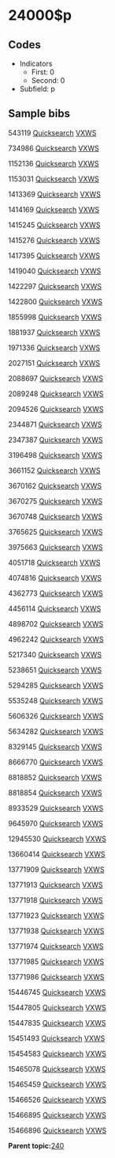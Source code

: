 # 24000$p

## Codes

-   Indicators
    -   First: 0
    -   Second: 0
-   Subfield: p

## Sample bibs

543119 [Quicksearch](https://search.library.yale.edu/catalog/543119) [VXWS](http://prodorbis.library.yale.edu:7014/vxws/GetHoldingsService?bibId=543119)

734986 [Quicksearch](https://search.library.yale.edu/catalog/734986) [VXWS](http://prodorbis.library.yale.edu:7014/vxws/GetHoldingsService?bibId=734986)

1152136 [Quicksearch](https://search.library.yale.edu/catalog/1152136) [VXWS](http://prodorbis.library.yale.edu:7014/vxws/GetHoldingsService?bibId=1152136)

1153031 [Quicksearch](https://search.library.yale.edu/catalog/1153031) [VXWS](http://prodorbis.library.yale.edu:7014/vxws/GetHoldingsService?bibId=1153031)

1413369 [Quicksearch](https://search.library.yale.edu/catalog/1413369) [VXWS](http://prodorbis.library.yale.edu:7014/vxws/GetHoldingsService?bibId=1413369)

1414169 [Quicksearch](https://search.library.yale.edu/catalog/1414169) [VXWS](http://prodorbis.library.yale.edu:7014/vxws/GetHoldingsService?bibId=1414169)

1415245 [Quicksearch](https://search.library.yale.edu/catalog/1415245) [VXWS](http://prodorbis.library.yale.edu:7014/vxws/GetHoldingsService?bibId=1415245)

1415276 [Quicksearch](https://search.library.yale.edu/catalog/1415276) [VXWS](http://prodorbis.library.yale.edu:7014/vxws/GetHoldingsService?bibId=1415276)

1417395 [Quicksearch](https://search.library.yale.edu/catalog/1417395) [VXWS](http://prodorbis.library.yale.edu:7014/vxws/GetHoldingsService?bibId=1417395)

1419040 [Quicksearch](https://search.library.yale.edu/catalog/1419040) [VXWS](http://prodorbis.library.yale.edu:7014/vxws/GetHoldingsService?bibId=1419040)

1422297 [Quicksearch](https://search.library.yale.edu/catalog/1422297) [VXWS](http://prodorbis.library.yale.edu:7014/vxws/GetHoldingsService?bibId=1422297)

1422800 [Quicksearch](https://search.library.yale.edu/catalog/1422800) [VXWS](http://prodorbis.library.yale.edu:7014/vxws/GetHoldingsService?bibId=1422800)

1855998 [Quicksearch](https://search.library.yale.edu/catalog/1855998) [VXWS](http://prodorbis.library.yale.edu:7014/vxws/GetHoldingsService?bibId=1855998)

1881937 [Quicksearch](https://search.library.yale.edu/catalog/1881937) [VXWS](http://prodorbis.library.yale.edu:7014/vxws/GetHoldingsService?bibId=1881937)

1971336 [Quicksearch](https://search.library.yale.edu/catalog/1971336) [VXWS](http://prodorbis.library.yale.edu:7014/vxws/GetHoldingsService?bibId=1971336)

2027151 [Quicksearch](https://search.library.yale.edu/catalog/2027151) [VXWS](http://prodorbis.library.yale.edu:7014/vxws/GetHoldingsService?bibId=2027151)

2088697 [Quicksearch](https://search.library.yale.edu/catalog/2088697) [VXWS](http://prodorbis.library.yale.edu:7014/vxws/GetHoldingsService?bibId=2088697)

2089248 [Quicksearch](https://search.library.yale.edu/catalog/2089248) [VXWS](http://prodorbis.library.yale.edu:7014/vxws/GetHoldingsService?bibId=2089248)

2094526 [Quicksearch](https://search.library.yale.edu/catalog/2094526) [VXWS](http://prodorbis.library.yale.edu:7014/vxws/GetHoldingsService?bibId=2094526)

2344871 [Quicksearch](https://search.library.yale.edu/catalog/2344871) [VXWS](http://prodorbis.library.yale.edu:7014/vxws/GetHoldingsService?bibId=2344871)

2347387 [Quicksearch](https://search.library.yale.edu/catalog/2347387) [VXWS](http://prodorbis.library.yale.edu:7014/vxws/GetHoldingsService?bibId=2347387)

3196498 [Quicksearch](https://search.library.yale.edu/catalog/3196498) [VXWS](http://prodorbis.library.yale.edu:7014/vxws/GetHoldingsService?bibId=3196498)

3661152 [Quicksearch](https://search.library.yale.edu/catalog/3661152) [VXWS](http://prodorbis.library.yale.edu:7014/vxws/GetHoldingsService?bibId=3661152)

3670162 [Quicksearch](https://search.library.yale.edu/catalog/3670162) [VXWS](http://prodorbis.library.yale.edu:7014/vxws/GetHoldingsService?bibId=3670162)

3670275 [Quicksearch](https://search.library.yale.edu/catalog/3670275) [VXWS](http://prodorbis.library.yale.edu:7014/vxws/GetHoldingsService?bibId=3670275)

3670748 [Quicksearch](https://search.library.yale.edu/catalog/3670748) [VXWS](http://prodorbis.library.yale.edu:7014/vxws/GetHoldingsService?bibId=3670748)

3765625 [Quicksearch](https://search.library.yale.edu/catalog/3765625) [VXWS](http://prodorbis.library.yale.edu:7014/vxws/GetHoldingsService?bibId=3765625)

3975663 [Quicksearch](https://search.library.yale.edu/catalog/3975663) [VXWS](http://prodorbis.library.yale.edu:7014/vxws/GetHoldingsService?bibId=3975663)

4051718 [Quicksearch](https://search.library.yale.edu/catalog/4051718) [VXWS](http://prodorbis.library.yale.edu:7014/vxws/GetHoldingsService?bibId=4051718)

4074816 [Quicksearch](https://search.library.yale.edu/catalog/4074816) [VXWS](http://prodorbis.library.yale.edu:7014/vxws/GetHoldingsService?bibId=4074816)

4362773 [Quicksearch](https://search.library.yale.edu/catalog/4362773) [VXWS](http://prodorbis.library.yale.edu:7014/vxws/GetHoldingsService?bibId=4362773)

4456114 [Quicksearch](https://search.library.yale.edu/catalog/4456114) [VXWS](http://prodorbis.library.yale.edu:7014/vxws/GetHoldingsService?bibId=4456114)

4898702 [Quicksearch](https://search.library.yale.edu/catalog/4898702) [VXWS](http://prodorbis.library.yale.edu:7014/vxws/GetHoldingsService?bibId=4898702)

4962242 [Quicksearch](https://search.library.yale.edu/catalog/4962242) [VXWS](http://prodorbis.library.yale.edu:7014/vxws/GetHoldingsService?bibId=4962242)

5217340 [Quicksearch](https://search.library.yale.edu/catalog/5217340) [VXWS](http://prodorbis.library.yale.edu:7014/vxws/GetHoldingsService?bibId=5217340)

5238651 [Quicksearch](https://search.library.yale.edu/catalog/5238651) [VXWS](http://prodorbis.library.yale.edu:7014/vxws/GetHoldingsService?bibId=5238651)

5294285 [Quicksearch](https://search.library.yale.edu/catalog/5294285) [VXWS](http://prodorbis.library.yale.edu:7014/vxws/GetHoldingsService?bibId=5294285)

5535248 [Quicksearch](https://search.library.yale.edu/catalog/5535248) [VXWS](http://prodorbis.library.yale.edu:7014/vxws/GetHoldingsService?bibId=5535248)

5606326 [Quicksearch](https://search.library.yale.edu/catalog/5606326) [VXWS](http://prodorbis.library.yale.edu:7014/vxws/GetHoldingsService?bibId=5606326)

5634282 [Quicksearch](https://search.library.yale.edu/catalog/5634282) [VXWS](http://prodorbis.library.yale.edu:7014/vxws/GetHoldingsService?bibId=5634282)

8329145 [Quicksearch](https://search.library.yale.edu/catalog/8329145) [VXWS](http://prodorbis.library.yale.edu:7014/vxws/GetHoldingsService?bibId=8329145)

8666770 [Quicksearch](https://search.library.yale.edu/catalog/8666770) [VXWS](http://prodorbis.library.yale.edu:7014/vxws/GetHoldingsService?bibId=8666770)

8818852 [Quicksearch](https://search.library.yale.edu/catalog/8818852) [VXWS](http://prodorbis.library.yale.edu:7014/vxws/GetHoldingsService?bibId=8818852)

8818854 [Quicksearch](https://search.library.yale.edu/catalog/8818854) [VXWS](http://prodorbis.library.yale.edu:7014/vxws/GetHoldingsService?bibId=8818854)

8933529 [Quicksearch](https://search.library.yale.edu/catalog/8933529) [VXWS](http://prodorbis.library.yale.edu:7014/vxws/GetHoldingsService?bibId=8933529)

9645970 [Quicksearch](https://search.library.yale.edu/catalog/9645970) [VXWS](http://prodorbis.library.yale.edu:7014/vxws/GetHoldingsService?bibId=9645970)

12945530 [Quicksearch](https://search.library.yale.edu/catalog/12945530) [VXWS](http://prodorbis.library.yale.edu:7014/vxws/GetHoldingsService?bibId=12945530)

13660414 [Quicksearch](https://search.library.yale.edu/catalog/13660414) [VXWS](http://prodorbis.library.yale.edu:7014/vxws/GetHoldingsService?bibId=13660414)

13771909 [Quicksearch](https://search.library.yale.edu/catalog/13771909) [VXWS](http://prodorbis.library.yale.edu:7014/vxws/GetHoldingsService?bibId=13771909)

13771913 [Quicksearch](https://search.library.yale.edu/catalog/13771913) [VXWS](http://prodorbis.library.yale.edu:7014/vxws/GetHoldingsService?bibId=13771913)

13771918 [Quicksearch](https://search.library.yale.edu/catalog/13771918) [VXWS](http://prodorbis.library.yale.edu:7014/vxws/GetHoldingsService?bibId=13771918)

13771923 [Quicksearch](https://search.library.yale.edu/catalog/13771923) [VXWS](http://prodorbis.library.yale.edu:7014/vxws/GetHoldingsService?bibId=13771923)

13771938 [Quicksearch](https://search.library.yale.edu/catalog/13771938) [VXWS](http://prodorbis.library.yale.edu:7014/vxws/GetHoldingsService?bibId=13771938)

13771974 [Quicksearch](https://search.library.yale.edu/catalog/13771974) [VXWS](http://prodorbis.library.yale.edu:7014/vxws/GetHoldingsService?bibId=13771974)

13771985 [Quicksearch](https://search.library.yale.edu/catalog/13771985) [VXWS](http://prodorbis.library.yale.edu:7014/vxws/GetHoldingsService?bibId=13771985)

13771986 [Quicksearch](https://search.library.yale.edu/catalog/13771986) [VXWS](http://prodorbis.library.yale.edu:7014/vxws/GetHoldingsService?bibId=13771986)

15446745 [Quicksearch](https://search.library.yale.edu/catalog/15446745) [VXWS](http://prodorbis.library.yale.edu:7014/vxws/GetHoldingsService?bibId=15446745)

15447805 [Quicksearch](https://search.library.yale.edu/catalog/15447805) [VXWS](http://prodorbis.library.yale.edu:7014/vxws/GetHoldingsService?bibId=15447805)

15447835 [Quicksearch](https://search.library.yale.edu/catalog/15447835) [VXWS](http://prodorbis.library.yale.edu:7014/vxws/GetHoldingsService?bibId=15447835)

15451493 [Quicksearch](https://search.library.yale.edu/catalog/15451493) [VXWS](http://prodorbis.library.yale.edu:7014/vxws/GetHoldingsService?bibId=15451493)

15454583 [Quicksearch](https://search.library.yale.edu/catalog/15454583) [VXWS](http://prodorbis.library.yale.edu:7014/vxws/GetHoldingsService?bibId=15454583)

15465078 [Quicksearch](https://search.library.yale.edu/catalog/15465078) [VXWS](http://prodorbis.library.yale.edu:7014/vxws/GetHoldingsService?bibId=15465078)

15465459 [Quicksearch](https://search.library.yale.edu/catalog/15465459) [VXWS](http://prodorbis.library.yale.edu:7014/vxws/GetHoldingsService?bibId=15465459)

15466526 [Quicksearch](https://search.library.yale.edu/catalog/15466526) [VXWS](http://prodorbis.library.yale.edu:7014/vxws/GetHoldingsService?bibId=15466526)

15466895 [Quicksearch](https://search.library.yale.edu/catalog/15466895) [VXWS](http://prodorbis.library.yale.edu:7014/vxws/GetHoldingsService?bibId=15466895)

15466896 [Quicksearch](https://search.library.yale.edu/catalog/15466896) [VXWS](http://prodorbis.library.yale.edu:7014/vxws/GetHoldingsService?bibId=15466896)

**Parent topic:**[240](../../tags/240/240.md)

